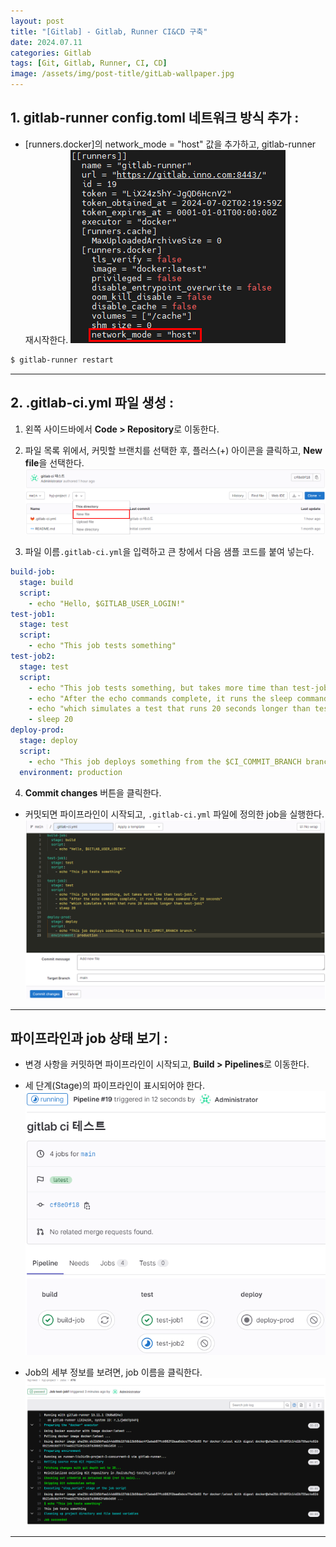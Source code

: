 ```yaml
---
layout: post
title: "[Gitlab] - Gitlab, Runner CI&CD 구축"
date: 2024.07.11
categories: Gitlab
tags: [Git, Gitlab, Runner, CI, CD]
image: /assets/img/post-title/gitLab-wallpaper.jpg
---
```


## 1. gitlab-runner config.toml 네트워크 방식 추가 :
- [runners.docker]의 network_mode = "host" 값을 추가하고, gitlab-runner 재시작한다.
![gitlab-runner 네트워크 방식 추가](/assets/img/post/Gitlab/gitlab-runner%20네트워크%20방식%20추가.png)
```bash
$ gitlab-runner restart
```

* * *

## 2. .gitlab-ci.yml 파일 생성 :
1. 왼쪽 사이드바에서 **Code > Repository**로 이동한다.
2. 파일 목록 위에서, 커밋할 브랜치를 선택한 후, 플러스(+) 아이콘을 클릭하고, **New file**을 선택한다.
![gitlab-ci yaml 파일 생성](/assets/img/post/Gitlab/gitlab-ci%20yaml%20파일%20생성.png)

3. 파일 이름`.gitlab-ci.yml`을 입력하고 큰 창에서 다음 샘플 코드를 붙여 넣는다.

```yml
build-job:
  stage: build
  script:
    - echo "Hello, $GITLAB_USER_LOGIN!"
test-job1:
  stage: test
  script:
    - echo "This job tests something"
test-job2:
  stage: test
  script:
    - echo "This job tests something, but takes more time than test-job1."
    - echo "After the echo commands complete, it runs the sleep command for 20 seconds"
    - echo "which simulates a test that runs 20 seconds longer than test-job1"
    - sleep 20
deploy-prod:
  stage: deploy
  script:
    - echo "This job deploys something from the $CI_COMMIT_BRANCH branch."
  environment: production
```

4. **Commit changes** 버튼을 클릭한다.
- 커밋되면 파이프라인이 시작되고, `.gitlab-ci.yml` 파일에 정의한 job을 실행한다.
![gitlab-runner ci 정의](/assets/img/post/Gitlab/gitlab-runner%20ci%20정의.png)

* * *

## 파이프라인과 job 상태 보기 :
- 변경 사항을 커밋하면 파이프라인이 시작되고, **Build > Pipelines**로 이동한다.
- 세 단계(Stage)의 파이프라인이 표시되어야 한다.
![gitlab-runner 파이프라인 표시](/assets/img/post/Gitlab/gitlab-runner%20파이프라인%20표시.png)

- Job의 세부 정보를 보려면, job 이름을 클릭한다.
![gitlab-runner job 세부 정보](/assets/img/post/Gitlab/gitlab-runner%20job%20세부%20정보.png)

* * *
